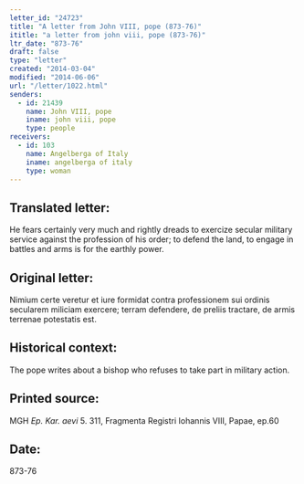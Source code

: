 ```yaml
---
letter_id: "24723"
title: "A letter from John VIII, pope (873-76)"
ititle: "a letter from john viii, pope (873-76)"
ltr_date: "873-76"
draft: false
type: "letter"
created: "2014-03-04"
modified: "2014-06-06"
url: "/letter/1022.html"
senders:
  - id: 21439
    name: John VIII, pope
    iname: john viii, pope
    type: people
receivers:
  - id: 103
    name: Angelberga of Italy
    iname: angelberga of italy
    type: woman
---
```

<h2> Translated letter:</h2>He fears certainly very much and rightly dreads to exercize secular military service against the profession of his order; to defend the land, to engage in battles and arms is for the earthly power.
<h2 class="mt-4"> Original letter:</h2>Nimium certe veretur et  iure formidat contra professionem sui ordinis secularem miliciam exercere; terram defendere, de preliis tractare, de armis terrenae potestatis est.
<h2 class="mt-4"> Historical context:</h2>The pope writes about a bishop who refuses to take part in military action.
<h2 class="mt-4"> Printed source:</h2><p>MGH <em>Ep. Kar. aevi</em> 5. 311, Fragmenta Registri Iohannis VIII, Papae, ep.60</p><h2 class="mt-4"> Date:</h2>873-76